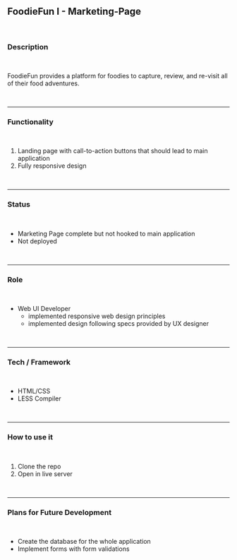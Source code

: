 ## FoodieFun I - Marketing-Page

<br/>

### Description

<br/>

<p>
    FoodieFun provides a platform for foodies to capture, review, and re-visit all of their food adventures.
</p>

<br/>

---

### Functionality

<br/>

1. Landing page with call-to-action buttons that should lead to main application
2. Fully responsive design

<br/>

---

### Status

<br/>

- Marketing Page complete but not hooked to main application
- Not deployed

<br/>

---

### Role

<br/>

- Web UI Developer
  - implemented responsive web design principles
  - implemented design following specs provided by UX designer

<br/>

---

### Tech / Framework

<br/>

- HTML/CSS
- LESS Compiler

<br/>

---

### How to use it

<br/>

1. Clone the repo
2. Open in live server

<br/>

---

### Plans for Future Development

<br/>

- Create the database for the whole application
- Implement forms with form validations

